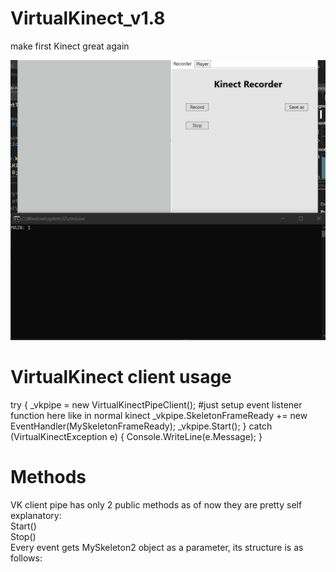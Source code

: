 # VirtualKinect_v1.8
make first Kinect great again

![](https://github.com/khris190/VirtualKinect_v1.8/blob/main/Animation.gif)


<h1>VirtualKinect client usage </h1>
    try
    {
        _vkpipe = new VirtualKinectPipeClient();
        #just setup event listener function here like in normal kinect
        _vkpipe.SkeletonFrameReady += new EventHandler<MySkeletonFrameEventArgs>(MySkeletonFrameReady);
        _vkpipe.Start();
    }
    catch (VirtualKinectException e)
    {
        Console.WriteLine(e.Message);
    }

  
<h1>Methods</h1>
VK client pipe has only 2 public methods as of now
they are pretty self explanatory: <br/>
    Start() <br/>
    Stop() <br/>
    Every event gets MySkeleton2 object as a parameter, its structure is as follows: <br/>
